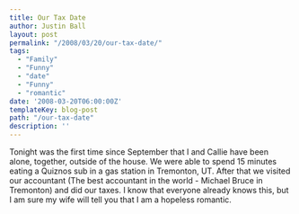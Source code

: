 ```yaml
---
title: Our Tax Date
author: Justin Ball
layout: post
permalink: "/2008/03/20/our-tax-date/"
tags:
  - "Family"
  - "Funny"
  - "date"
  - "Funny"
  - "romantic"
date: '2008-03-20T06:00:00Z'
templateKey: blog-post
path: "/our-tax-date"
description: ''
---
```


Tonight was the first time since September that I and Callie have been alone, together, outside of the house. We were able to spend 15 minutes eating a Quiznos sub in a gas station in Tremonton, UT. After that we visited our accountant (The best accountant in the world - Michael Bruce in Tremonton) and did our taxes. I know that everyone already knows this, but I am sure my wife will tell you that I am a hopeless romantic.
